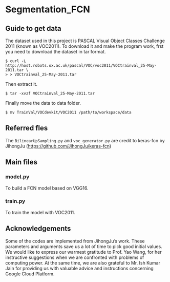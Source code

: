 # Segmentation_FCN
## Guide to get data
The dataset used in this project is PASCAL Visual Object Classes Challenge 2011 (known as VOC2011).
To download it and make the program work, frst you need to download the dataset in tar format.
```
$ curl -L http://host.robots.ox.ac.uk/pascal/VOC/voc2011/VOCtrainval_25-May-2011.tar \
> > VOCtrainval_25-May-2011.tar
```
Then extract it.
```
$ tar -xvzf VOCtrainval_25-May-2011.tar
```
Finally move the data to data folder.
```
$ mv TrainVal/VOCdevkit/VOC2011 /path/to/workspace/data
```
## Referred fles
The ```BilinearUpSampling.py``` and ```voc_generator.py``` are credit to keras-fcn by JihongJu (https://github.com/JihongJu/keras-fcn)

## Main files
### model.py
To build a FCN model based on VGG16.
### train.py
To train the model with VOC2011.
## Acknowledgements
Some of the codes are implemented from JihongJu’s work. These parameters and arguments save us a lot of
time to pick good initial values. We would like to express our warmest gratitude to Prof. Yao Wang, for her
instructive suggestions when we are confronted with problems of computing power. At the same time, we
are also grateful to Mr. Ish Kumar Jain for providing us with valuable advice and instructions concerning
Google Cloud Platform.
